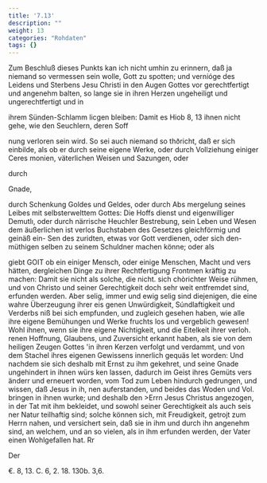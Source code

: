 ```yaml
---
title: '7.13'
description: ""
weight: 13
categories: "Rohdaten"
tags: {}
---
```


<!-- seite 336 -->

Zum Beschluß dieses Punkts kan ich nicht umhin zu erinnern, daß ja niemand so vermessen sein wolle, Gott zu spotten; und vernióge des Leidens und Sterbens Jesu Christi in den Augen Gottes vor gerechtfertigt und angenehm balten, so lange sie in ihren Herzen ungeheiligt und ungerechtfertigt und in

ihrem Sünden-Schlamm licgen bleiben: Damit es Hiob 8, 13 ihnen nicht gehe, wie den Seuchlern, deren Soff

nung verloren sein wird. So sei auch niemand so thðricht, daß er sich einbilde, als ob er durch seine eigene Werke, oder durch Vollziehung einiger Ceres monien, väterlichen Weisen und Sazungen, oder

durch

Gnade,
<!-- seite 337 -->
durch Schenkung Goldes und Geldes, oder durch Abs mergelung seines Leibes mit selbsterwelttem Gottes: Die Hoffs dienst und eigenwilliger Demutlı, oder durch närrische Heuchler Bestrebung, sein Leben und Wesen dem äußerlichen ist verlos Buchstaben des Gesetzes gleichförmig und geinäß ein- Sen des zuridten, etwas vor Gott verdienen, oder sich den- müthigen selben zu seinem Schuldner machen könne; oder als

giebt GOIT ob ein einiger Mensch, oder einige Menschen, Macht und vers hätten, dergleichen Dinge zu ihrer Rechtfertigung Frontmen kräftig zu machen: Damit sie nicht als solche, die nicht. sich chòrichter Weise rühmen, und von Christo und seiner Gerechtigkeit doch sehr weit entfremdet sind, erfunden werden. Aber selig, immer und ewig selig sind diejenigen, die eine wahre Überzeugung ihrer eis genen Unwürdigkeit, Súndlaftigkeit und Verderbs niß bei sich empfunden, und zugleich gesehen haben, wie alle ihre eigene Bemühungen und Werke fruchts los und vergeblich gewesen! Wohl ihnen, wenn sie ihre eigene Nichtigkeit, und die Eitelkeit ihrer verloh. renen Hoffnung, Glaubens, und Zuversicht erkannt haben, als sie von dem heiligen Zeugen Gottes 'in ihren Kerzen verfolgt und verdammt, und von dem Stachel ihres eigenen Gewissens innerlich gequäs let worden: Und nachdem sie sich deshalb mit Ernst zu ihm gekehret, und seine Gnade ungehindert in ihnen würs ken lassen, dadurch im Geist ihres Gemüts vers änderr und erneuert worden, vom Tod zum Leben hindurch gedrungen, und wissen, daß Jesus in ih, nen auferstanden, und beides das Woden und Vol. bringen in ihnen wurke; und deshalb den >Errn Jesus Christus angezogen, in der Tat mit ihm bekleidet, und sowohl seiner Gerechtigkeit als auch seis ner Natur teilhaftig sind; solche können sich, mit Freudigkeit, getrojt zum Herrn nahen, und versichert sein, daß sie in ihm und durch ihn angenehm sind, an welchem, und an so vielen, als in ihm erfunden werden, der Vater einen Wohlgefallen hat. Rr

Der

 €. 8, 13.
C. 6, 2. 18.
130b. 3,6.